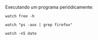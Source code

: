 Executando um programa periódicamente:

	watch free -h

	watch "ps -aux | grep firefox"

	watch -n5 date
